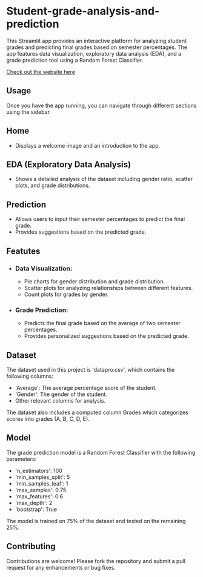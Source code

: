# Student-grade-analysis-and-prediction

<p>This Streamlit app provides an interactive platform for analyzing student grades and predicting final grades
        based on semester percentages. The app features data visualization, exploratory data analysis (EDA), and a grade
        prediction tool using a Random Forest Classifier.</p>
    <p>
            <a href="http://localhost:8501/">Check out the website here</a>
        <h2>Usage</h2>
        Once you have the app running, you can navigate through different sections using the sidebar.</p> 
    <p>
        <h2>Home</h2>
        <ul>
            <li>Displays a welcome image and an introduction to the app.</li>
        </ul></p>            
    <p>
        <h2>EDA (Exploratory Data Analysis)</h2>
        <ul>
            <li>Shows a detailed analysis of the dataset including gender ratio, scatter plots, and grade distributions.</li>
        </ul>
        </p>  
   <p>
        <h2>Prediction</h2>
        <ul>
            <li>Allows users to input their semester percentages to predict the final grade.</li>
            <li>Provides suggestions based on the predicted grade.</li>
        </ul>
        </p> 
     <p>
    <h2>Featutes</h2>
    <ul>
        <li>
            <h3>Data Visualization:</h3>
            <ul>
                <li>Pie charts for gender distribution and grade distribution.</li>
                <li>Scatter plots for analyzing relationships between different features.</li>
                <li>Count plots for grades by gender.</li>
            </ul>
        </li>
    </ul>
    <ul>
        <li>
            <h3>Grade Prediction:</h3>
            <ul>
                <li>Predicts the final grade based on the average of two semester percentages.</li>
                <li>Provides personalized suggestions based on the predicted grade.</li>
           </ul>
        </li>
    </ul>
    </p>
        <p>
    <h2>Dataset</h2>
    The dataset used in this project is 'datapro.csv', which contains the following columns:
    <ul>
        <li>
            'Average': The average percentage score of the student.
        </li>
        <li>'Gender': The gender of the student.</li>
        <li>Other relevant columns for analysis.</li>
    </ul>
    The dataset also includes a computed column Grades which categorizes scores into grades (A, B, C, D, E).
     </p>
   <p>
    <h2>Model</h2>
    The grade prediction model is a Random Forest Classifier with the following parameters:
    <ul>
        <li>'n_estimators': 100</li>
        <li>'min_samples_split': 5</li>
        <li>'min_samples_leaf': 1</li>
        <li>'max_samples': 0.75</li>
        <li>'max_features': 0.6</li>
        <li>'max_depth': 2</li>
        <li>'bootstrap': True</li>
    </ul>
    The model is trained on 75% of the dataset and tested on the remaining 25%.
    </p>
 <p>
    <h2>Contributing</h2>
    Contributions are welcome! Please fork the repository and submit a pull request for any enhancements or bug fixes.
</p>
